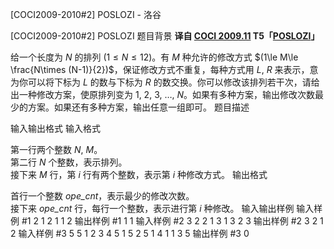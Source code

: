 



[COCI2009-2010#2] POSLOZI - 洛谷














[COCI2009-2010#2] POSLOZI
题目背景
 **译自 [COCI 2009.11](http://hsin.hr/coci/archive/2009_2010/) T5「[POSLOZI](http://hsin.hr/coci/archive/2009_2010/contest2_tasks.pdf)」**

给一个长度为 $N$ 的排列 $(1\le N\le 12)$。有 $M$ 种允许的修改方式 $(1\le M\le \frac{N\times (N-1)}{2})$，保证修改方式不重复，每种方式用 $L,$ $R$ 来表示，意为你可以将下标为 $L$ 的数与下标为 $R$ 的数交换。你可以修改该排列若干次，请给出一种修改方案，使原排列变为 $1,$ $2,$ $3,$ $\ldots,$ $N$。如果有多种方案，输出修改次数最少的方案。如果还有多种方案，输出任意一组即可。
题目描述

输入输出格式
输入格式

第一行两个整数 $N,$ $M$。  
第二行 $N$ 个整数，表示排列。  
接下来 $M$ 行，第 $i$ 行有两个整数，表示第 $i$ 种修改方式。
输出格式

首行一个整数 $\mathit{ope\_cnt}$，表示最少的修改次数。  
接下来 $\mathit{ope\_cnt}$ 行，每行一个整数，表示进行第 $i$ 种修改。
输入输出样例
输入样例 #1
2 1
2 1
1 2
输出样例 #1
1
1
输入样例 #2
3 2
2 1 3
1 3
2 3
输出样例 #2
3
2
1
2
输入样例 #3
5 5
1 2 3 4 5
1 5
2 5
1 4
1 1
3 5
输出样例 #3
0






